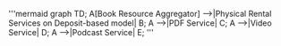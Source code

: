 '''mermaid
graph TD;
    A[Book Resource Aggregator] -->|Physical Rental Services on Deposit-based model| B;
    A -->|PDF Service| C;
    A -->|Video Service| D;
    A -->|Podcast Service| E;
'''
